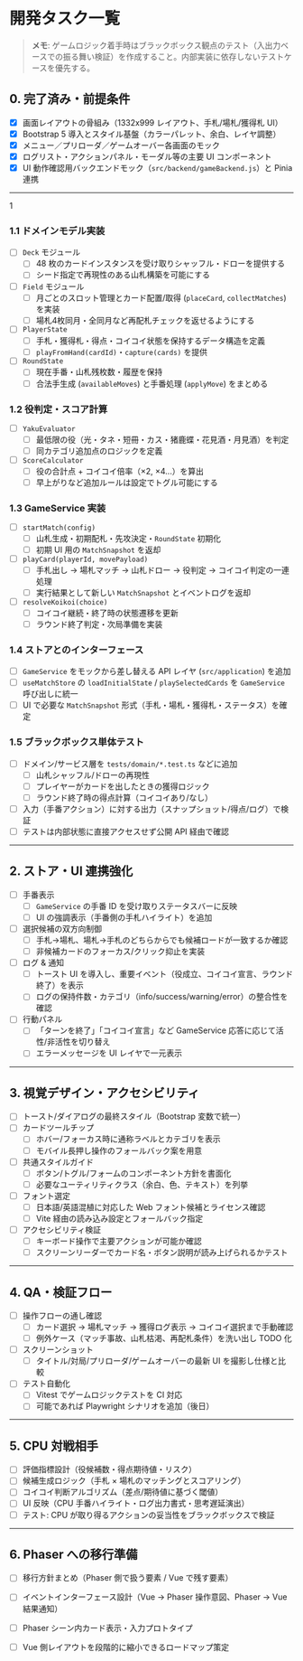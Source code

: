 # 開発タスク一覧

> **メモ**: ゲームロジック着手時はブラックボックス観点のテスト（入出力ベースでの振る舞い検証）を作成すること。内部実装に依存しないテストケースを優先する。

## 0. 完了済み・前提条件
- [x] 画面レイアウトの骨組み（1332x999 レイアウト、手札/場札/獲得札 UI）
- [x] Bootstrap 5 導入とスタイル基盤（カラーパレット、余白、レイヤ調整）
- [x] メニュー／プリローダ／ゲームオーバー各画面のモック
- [x] ログリスト・アクションパネル・モーダル等の主要 UI コンポーネント
- [x] UI 動作確認用バックエンドモック（`src/backend/gameBackend.js`）と Pinia 連携

---

1
### 1.1 ドメインモデル実装
- [ ] `Deck` モジュール
  - [ ] 48 枚のカードインスタンスを受け取りシャッフル・ドローを提供する
  - [ ] シード指定で再現性のある山札構築を可能にする
- [ ] `Field` モジュール
  - [ ] 月ごとのスロット管理とカード配置/取得 (`placeCard`, `collectMatches`) を実装
  - [ ] 場札4枚同月・全同月など再配札チェックを返せるようにする
- [ ] `PlayerState`
  - [ ] 手札・獲得札・得点・コイコイ状態を保持するデータ構造を定義
  - [ ] `playFromHand(cardId)`・`capture(cards)` を提供
- [ ] `RoundState`
  - [ ] 現在手番・山札残枚数・履歴を保持
  - [ ] 合法手生成 (`availableMoves`) と手番処理 (`applyMove`) をまとめる

### 1.2 役判定・スコア計算
- [ ] `YakuEvaluator`
  - [ ] 最低限の役（光・タネ・短冊・カス・猪鹿蝶・花見酒・月見酒）を判定
  - [ ] 同カテゴリ追加点のロジックを定義
- [ ] `ScoreCalculator`
  - [ ] 役の合計点 + コイコイ倍率（×2, ×4...）を算出
  - [ ] 早上がりなど追加ルールは設定でトグル可能にする

### 1.3 GameService 実装
- [ ] `startMatch(config)`
  - [ ] 山札生成・初期配札・先攻決定・`RoundState` 初期化
  - [ ] 初期 UI 用の `MatchSnapshot` を返却
- [ ] `playCard(playerId, movePayload)`
  - [ ] 手札出し → 場札マッチ → 山札ドロー → 役判定 → コイコイ判定の一連処理
  - [ ] 実行結果として新しい `MatchSnapshot` とイベントログを返却
- [ ] `resolveKoikoi(choice)`
  - [ ] コイコイ継続・終了時の状態遷移を更新
  - [ ] ラウンド終了判定・次局準備を実装

### 1.4 ストアとのインターフェース
- [ ] `GameService` をモックから差し替える API レイヤ (`src/application`) を追加
- [ ] `useMatchStore` の `loadInitialState` / `playSelectedCards` を `GameService` 呼び出しに統一
- [ ] UI で必要な `MatchSnapshot` 形式（手札・場札・獲得札・ステータス）を確定

### 1.5 ブラックボックス単体テスト
- [ ] ドメイン/サービス層を `tests/domain/*.test.ts` などに追加
  - [ ] 山札シャッフル/ドローの再現性
  - [ ] プレイヤーがカードを出したときの獲得ロジック
  - [ ] ラウンド終了時の得点計算（コイコイあり/なし）
- [ ] 入力（手番アクション）に対する出力（スナップショット/得点/ログ）で検証
- [ ] テストは内部状態に直接アクセスせず公開 API 経由で確認

---

## 2. ストア・UI 連携強化
- [ ] 手番表示
  - [ ] `GameService` の手番 ID を受け取りステータスバーに反映
  - [ ] UI の強調表示（手番側の手札ハイライト）を追加
- [ ] 選択候補の双方向制御
  - [ ] 手札→場札、場札→手札のどちらからでも候補ロードが一致するか確認
  - [ ] 非候補カードのフォーカス/クリック抑止を実装
- [ ] ログ & 通知
  - [ ] トースト UI を導入し、重要イベント（役成立、コイコイ宣言、ラウンド終了）を表示
  - [ ] ログの保持件数・カテゴリ（info/success/warning/error）の整合性を確認
- [ ] 行動パネル
  - [ ] 「ターンを終了」「コイコイ宣言」など GameService 応答に応じて活性/非活性を切り替え
  - [ ] エラーメッセージを UI レイヤで一元表示

---

## 3. 視覚デザイン・アクセシビリティ
- [ ] トースト/ダイアログの最終スタイル（Bootstrap 変数で統一）
- [ ] カードツールチップ
  - [ ] ホバー/フォーカス時に通称ラベルとカテゴリを表示
  - [ ] モバイル長押し操作のフォールバック案を用意
- [ ] 共通スタイルガイド
  - [ ] ボタン/トグル/フォームのコンポーネント方針を書面化
  - [ ] 必要なユーティリティクラス（余白、色、テキスト）を列挙
- [ ] フォント選定
  - [ ] 日本語/英語混植に対応した Web フォント候補とライセンス確認
  - [ ] Vite 経由の読み込み設定とフォールバック指定
- [ ] アクセシビリティ検証
  - [ ] キーボード操作で主要アクションが可能か確認
  - [ ] スクリーンリーダーでカード名・ボタン説明が読み上げられるかテスト

---

## 4. QA・検証フロー
- [ ] 操作フローの通し確認
  - [ ] カード選択 → 場札マッチ → 獲得ログ表示 → コイコイ選択まで手動確認
  - [ ] 例外ケース（マッチ事故、山札枯渇、再配札条件）を洗い出し TODO 化
- [ ] スクリーンショット
  - [ ] タイトル/対局/プリローダ/ゲームオーバーの最新 UI を撮影し仕様と比較
- [ ] テスト自動化
  - [ ] Vitest でゲームロジックテストを CI 対応
  - [ ] 可能であれば Playwright シナリオを追加（後日）

---

## 5. CPU 対戦相手
- [ ] 評価指標設計（役候補数・得点期待値・リスク）
- [ ] 候補生成ロジック（手札 × 場札のマッチングとスコアリング）
- [ ] コイコイ判断アルゴリズム（差点/期待値に基づく閾値）
- [ ] UI 反映（CPU 手番ハイライト・ログ出力書式・思考遅延演出）
- [ ] テスト: CPU が取り得るアクションの妥当性をブラックボックスで検証

---

## 6. Phaser への移行準備
- [ ] 移行方針まとめ（Phaser 側で扱う要素 / Vue で残す要素）
- [ ] イベントインターフェース設計（Vue → Phaser 操作意図、Phaser → Vue 結果通知）
- [ ] Phaser シーン内カード表示・入力プロトタイプ
- [ ] Vue 側レイアウトを段階的に縮小できるロードマップ策定

